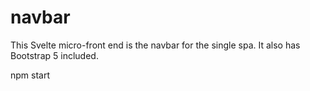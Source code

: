 # navbar
This Svelte micro-front end is the navbar for the single spa. It also has Bootstrap 5 included.

npm start
